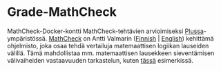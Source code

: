 
# Grade-MathCheck

MathCheck-Docker-kontti MathCheck-tehtävien arvioimiseksi [Plussa](https://apluslms.github.io/)-ympäristössä. [MathCheck](http://math.tut.fi/mathcheck/) on Antti Valmarin ([Finnish](http://users.jyu.fi/%7eava/index.html) | [English](http://users.jyu.fi/%7eava/indexEng.html)) kehittämä ohjelmisto, joka osaa tehdä vertailuja matemaattisen logiikan lauseiden välillä. Tämä mahdollistaa mm. matemaattisen lausekkeen sieventämisen välivaiheiden vastaavuuden tarkastelun, kuten [tässä](http://math.tut.fi/mathcheck/introductory1.html) esimerkissä.